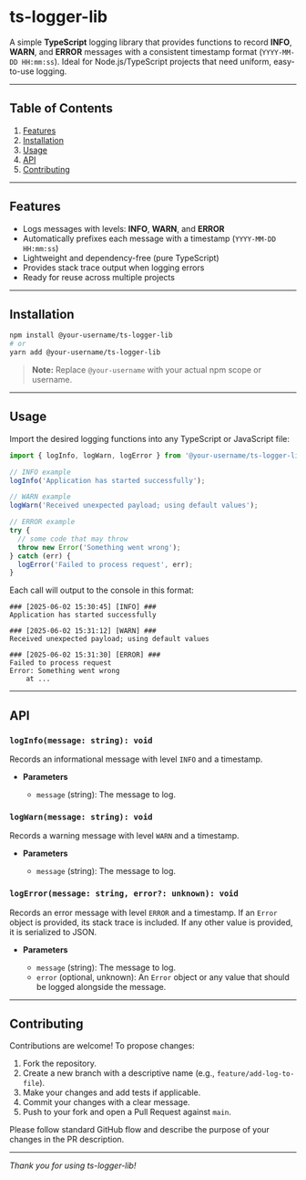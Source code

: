 # ts-logger-lib

A simple **TypeScript** logging library that provides functions to record **INFO**, **WARN**, and **ERROR** messages with a consistent timestamp format (`YYYY-MM-DD HH:mm:ss`). Ideal for Node.js/TypeScript projects that need uniform, easy-to-use logging.

---

## Table of Contents

1. [Features](#features)
2. [Installation](#installation)
3. [Usage](#usage)
4. [API](#api)
5. [Contributing](#contributing)

---

## Features

* Logs messages with levels: **INFO**, **WARN**, and **ERROR**
* Automatically prefixes each message with a timestamp (`YYYY-MM-DD HH:mm:ss`)
* Lightweight and dependency-free (pure TypeScript)
* Provides stack trace output when logging errors
* Ready for reuse across multiple projects

---

## Installation

```bash
npm install @your-username/ts-logger-lib
# or
yarn add @your-username/ts-logger-lib
```

> **Note:** Replace `@your-username` with your actual npm scope or username.

---

## Usage

Import the desired logging functions into any TypeScript or JavaScript file:

```ts
import { logInfo, logWarn, logError } from '@your-username/ts-logger-lib';

// INFO example
logInfo('Application has started successfully');

// WARN example
logWarn('Received unexpected payload; using default values');

// ERROR example
try {
  // some code that may throw
  throw new Error('Something went wrong');
} catch (err) {
  logError('Failed to process request', err);
}
```

Each call will output to the console in this format:

```
### [2025-06-02 15:30:45] [INFO] ###
Application has started successfully

### [2025-06-02 15:31:12] [WARN] ###
Received unexpected payload; using default values

### [2025-06-02 15:31:30] [ERROR] ###
Failed to process request
Error: Something went wrong
    at ...
```

---

## API

### `logInfo(message: string): void`

Records an informational message with level `INFO` and a timestamp.

* **Parameters**

  * `message` (string): The message to log.

### `logWarn(message: string): void`

Records a warning message with level `WARN` and a timestamp.

* **Parameters**

  * `message` (string): The message to log.

### `logError(message: string, error?: unknown): void`

Records an error message with level `ERROR` and a timestamp. If an `Error` object is provided, its stack trace is included. If any other value is provided, it is serialized to JSON.

* **Parameters**

  * `message` (string): The message to log.
  * `error` (optional, unknown): An `Error` object or any value that should be logged alongside the message.

---

## Contributing

Contributions are welcome! To propose changes:

1. Fork the repository.
2. Create a new branch with a descriptive name (e.g., `feature/add-log-to-file`).
3. Make your changes and add tests if applicable.
4. Commit your changes with a clear message.
5. Push to your fork and open a Pull Request against `main`.

Please follow standard GitHub flow and describe the purpose of your changes in the PR description.

---

*Thank you for using ts-logger-lib!*
